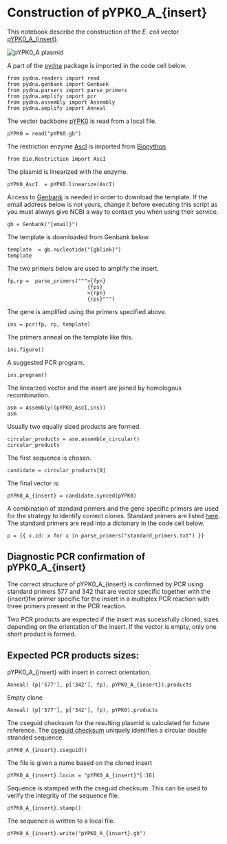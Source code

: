 # Construction of pYPK0_A_{insert}

This notebook describe the construction of the _E. coli_ vector [pYPK0_A_{insert}](pYPK0_A_{insert}.gb).

![pYPK0_A plasmid](pYPK0_A.png "pYPK0_A plasmid")

A part of the [pydna](https://pypi.python.org/pypi/pydna/) package is imported in the code cell below.

    from pydna.readers import read
    from pydna.genbank import Genbank
    from pydna.parsers import parse_primers
    from pydna.amplify import pcr
    from pydna.assembly import Assembly
    from pydna.amplify import Anneal

The vector backbone [pYPK0](pYPK0.gb) is read from a local file.

    pYPK0 = read("pYPK0.gb")

The restriction enzyme [AscI](http://rebase.neb.com/rebase/enz/AscI.html) is imported from [Biopython](http://biopython.org)

    from Bio.Restriction import AscI

The plasmid is linearized with the enzyme.

    pYPK0_AscI  = pYPK0.linearize(AscI)

Access to [Genbank](http://www.ncbi.nlm.nih.gov/nuccore) is needed in order to download the template.
If the email address below is not yours, change it before executing this script as you must always give 
NCBI a way to contact you when using their service.

    gb = Genbank("{email}")

The template is downloaded from Genbank below.

    template  = gb.nucleotide("{gblink}")
    template

The two primers below are used to amplify the insert.

    fp,rp =  parse_primers(""">{fpn}
                              {fps}
                              >{rpn}
                              {rps}""")

The gene is amplifed using the primers specified above.

    ins = pcr(fp, rp, template)

The primers anneal on the template like this.

    ins.figure()

A suggested PCR program.

	ins.program()

The linearzed vector and the insert are joined by homologous recombination.

	asm = Assembly((pYPK0_AscI,ins))
	asm

Usually two equally sized products are formed.

	circular_products = asm.assemble_circular()
	circular_products

The first sequence is chosen.

	candidate = circular_products[0]

The final vector is:

	pYPK0_A_{insert} = candidate.synced(pYPK0)

A combination of standard primers and the gene specific primers are 
used for the strategy to identify correct clones.
Standard primers are listed [here](standard_primers.txt).
The standard primers are read into a dictonary in the code cell below.

	p = {{ x.id: x for x in parse_primers("standard_primers.txt") }}

## Diagnostic PCR confirmation of pYPK0_A_{insert}

The correct structure of pYPK0_A_{insert} is confirmed by PCR using standard primers
577 and 342 that are vector specific together with the {insert}fw primer specific for the insert 
in a multiplex PCR reaction with three primers present in the PCR reaction.

Two PCR products are expected if the insert was sucessfully cloned, sizes depending
on the orientation of the insert. 
If the vector is empty, only one short product is formed.

## Expected PCR products sizes:

pYPK0_A_{insert} with insert in correct orientation.

	Anneal( (p['577'], p['342'], fp), pYPK0_A_{insert}).products

Empty clone

	Anneal( (p['577'], p['342'], fp), pYPK0).products

The cseguid checksum for the resulting plasmid is calculated for future reference.
The [cseguid checksum](http://pydna.readthedocs.org/en/latest/pydna.html#pydna.utils.cseguid) 
uniquely identifies a circular double stranded sequence.

	pYPK0_A_{insert}.cseguid()

The file is given a name based on the cloned insert

	pYPK0_A_{insert}.locus = "pYPK0_A_{insert}"[:16]

Sequence is stamped with the cseguid checksum. 
This can be used to verify the integrity of the sequence file.

	pYPK0_A_{insert}.stamp()

The sequence is written to a local file.

	pYPK0_A_{insert}.write("pYPK0_A_{insert}.gb")
